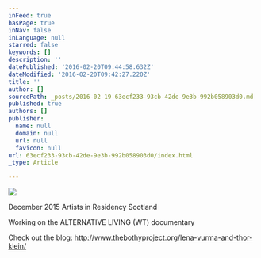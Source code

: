 ```yaml
---
inFeed: true
hasPage: true
inNav: false
inLanguage: null
starred: false
keywords: []
description: ''
datePublished: '2016-02-20T09:44:58.632Z'
dateModified: '2016-02-20T09:42:27.220Z'
title: ''
author: []
sourcePath: _posts/2016-02-19-63ecf233-93cb-42de-9e3b-992b058903d0.md
published: true
authors: []
publisher:
  name: null
  domain: null
  url: null
  favicon: null
url: 63ecf233-93cb-42de-9e3b-992b058903d0/index.html
_type: Article

---
```

![](https://the-grid-user-content.s3-us-west-2.amazonaws.com/b0edd334-668a-4136-9899-c40a6e88beb5.jpg)

December 2015 Artists in Residency Scotland

Working on the ALTERNATIVE LIVING (WT) documentary

Check out the blog: http://www.thebothyproject.org/lena-vurma-and-thor-klein/